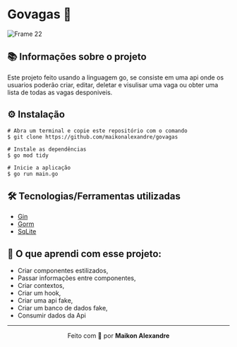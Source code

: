 # Govagas 🦦
![Frame 22](https://github.com/maikonalexandre/govagas/assets/86725282/0f48ebfb-6ef0-40cd-a5b4-f1f26940c2af)


## 📚 Informações sobre o projeto
Este projeto feito usando a linguagem go, se consiste em uma api onde os usuarios poderão criar, editar, deletar e visulisar uma vaga ou obter uma lista de todas as vagas desponiveis.


## ⚙️ Instalação
```
# Abra um terminal e copie este repositório com o comando
$ git clone https://github.com/maikonalexandre/govagas
```
```
# Instale as dependências
$ go mod tidy

# Inicie a aplicação
$ go run main.go
```

## 🛠️ Tecnologias/Ferramentas utilizadas

* [Gin]()
* [Gorm]()
* [SqLite]()

## :green_book: O que aprendi com esse projeto:
* Criar componentes estilizados,
* Passar informações entre componentes,
* Criar contextos,
* Criar um hook,
* Criar uma api fake,
* Criar um banco de dados fake,
* Consumir dados da Api

<hr>
<p align="center">Feito com 💙 por <strong>Maikon Alexandre</strong></p>

